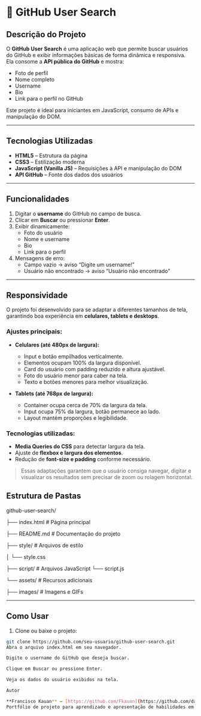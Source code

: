 # 🔎 GitHub User Search

## Descrição do Projeto
O **GitHub User Search** é uma aplicação web que permite buscar usuários do GitHub e exibir informações básicas de forma dinâmica e responsiva.  
Ela consome a **API pública do GitHub** e mostra:

- Foto de perfil  
- Nome completo  
- Username  
- Bio  
- Link para o perfil no GitHub  

Este projeto é ideal para iniciantes em JavaScript, consumo de APIs e manipulação do DOM.

---

## Tecnologias Utilizadas

- **HTML5** – Estrutura da página  
- **CSS3** – Estilização moderna  
- **JavaScript (Vanilla JS)** – Requisições à API e manipulação do DOM  
- **API GitHub** – Fonte dos dados dos usuários  

---

## Funcionalidades

1. Digitar o **username** do GitHub no campo de busca.  
2. Clicar em **Buscar** ou pressionar **Enter**.  
3. Exibir dinamicamente:
   - Foto do usuário  
   - Nome e username  
   - Bio  
   - Link para o perfil  
4. Mensagens de erro:
   - Campo vazio → aviso “Digite um username!”  
   - Usuário não encontrado → aviso “Usuário não encontrado”  

---

## Responsividade

O projeto foi desenvolvido para se adaptar a diferentes tamanhos de tela, garantindo boa experiência em **celulares, tablets e desktops**.  

### Ajustes principais:
- **Celulares (até 480px de largura):**
  - Input e botão empilhados verticalmente.
  - Elementos ocupam 100% da largura disponível.
  - Card do usuário com padding reduzido e altura ajustável.
  - Foto do usuário menor para caber na tela.
  - Texto e botões menores para melhor visualização.

- **Tablets (até 768px de largura):**
  - Container ocupa cerca de 70% da largura da tela.
  - Input ocupa 75% da largura, botão permanece ao lado.
  - Layout mantém proporções e legibilidade.

### Tecnologias utilizadas:
- **Media Queries do CSS** para detectar largura da tela.
- Ajuste de **flexbox e largura dos elementos**.
- Redução de **font-size e padding** conforme necessário.

> Essas adaptações garantem que o usuário consiga navegar, digitar e visualizar os resultados sem precisar de zoom ou rolagem horizontal.

## Estrutura de Pastas

github-user-search/

├── index.html # Página principal

├── README.md # Documentação do projeto

├── style/ # Arquivos de estilo

│ └── style.css


├── script/ # Arquivos JavaScript
 └── script.js


└── assets/ # Recursos adicionais

├── images/ # Imagens e GIFs

---

## Como Usar

1. Clone ou baixe o projeto:
```bash
git clone https://github.com/seu-usuario/github-user-search.git
Abra o arquivo index.html em seu navegador.

Digite o username do GitHub que deseja buscar.

Clique em Buscar ou pressione Enter.

Veja os dados do usuário exibidos na tela.

Autor

**Francisco Kauan** – [https://github.com/Fkauan](https://github.com/dashboard)
Portfólio de projeto para aprendizado e apresentação de habilidades em front-end.

